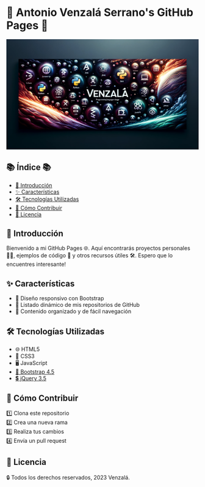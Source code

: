 # 🌟 Antonio Venzalá Serrano's GitHub Pages 🌟

![Banner](./assets/banner.png)

## 📚 Índice 📚

- [🎉 Introducción](#introducción)
- [✨ Características](#características)
- [🛠 Tecnologías Utilizadas](#tecnologías-utilizadas)
- [🤝 Cómo Contribuir](#cómo-contribuir)
- [📜 Licencia](#licencia)

## 🎉 Introducción

Bienvenido a mi GitHub Pages 🌐. Aquí encontrarás proyectos personales 👨‍💻, ejemplos de código 📝 y otros recursos útiles 🛠. Espero que lo encuentres interesante!

## ✨ Características

- 📱 Diseño responsivo con Bootstrap
- 📂 Listado dinámico de mis repositorios de GitHub
- 🎯 Contenido organizado y de fácil navegación

## 🛠 Tecnologías Utilizadas

- 🌐 HTML5
- 🎨 CSS3
- 🖥 JavaScript
- [👢 Bootstrap 4.5](https://getbootstrap.com/)
- [💲 jQuery 3.5](https://jquery.com/)

## 🤝 Cómo Contribuir

1️⃣ Clona este repositorio  
2️⃣ Crea una nueva rama  
3️⃣ Realiza tus cambios  
4️⃣ Envía un pull request  

## 📜 Licencia

🔒 Todos los derechos reservados, 2023 Venzalá.
